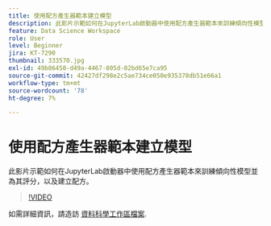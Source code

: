 ```yaml
---
title: 使用配方產生器範本建立模型
description: 此影片示範如何在JupyterLab啟動器中使用配方產生器範本來訓練傾向性模型並為其評分，以及建立配方。
feature: Data Science Workspace
role: User
level: Beginner
jira: KT-7290
thumbnail: 333570.jpg
exl-id: 49b86450-d49a-4467-805d-02bd65e7ca95
source-git-commit: 42427df298e2c5ae734ce050e935378db51e66a1
workflow-type: tm+mt
source-wordcount: '78'
ht-degree: 7%

---
```


# 使用配方產生器範本建立模型

此影片示範如何在JupyterLab啟動器中使用配方產生器範本來訓練傾向性模型並為其評分，以及建立配方。

>[!VIDEO](https://video.tv.adobe.com/v/333570?quality=12&learn=on)

如需詳細資訊，請造訪 [資料科學工作區檔案](https://experienceleague.adobe.com/docs/experience-platform/data-science-workspace/home.html?lang=zh-Hant).